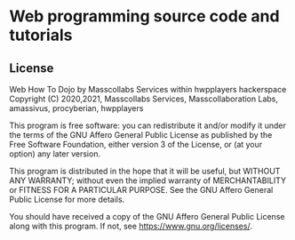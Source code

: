 # Web programming source code and tutorials

## License

Web How To Dojo by Masscollabs Services within hwpplayers hackerspace
Copyright (C) 2020,2021, Masscollabs Services, Masscollaboration Labs, amassivus, procyberian, hwpplayers

This program is free software: you can redistribute it and/or modify
it under the terms of the GNU Affero General Public License as published
by the Free Software Foundation, either version 3 of the License, or
(at your option) any later version.

This program is distributed in the hope that it will be useful,
but WITHOUT ANY WARRANTY; without even the implied warranty of
MERCHANTABILITY or FITNESS FOR A PARTICULAR PURPOSE.  See the
GNU Affero General Public License for more details.

You should have received a copy of the GNU Affero General Public License
along with this program.  If not, see <https://www.gnu.org/licenses/>.